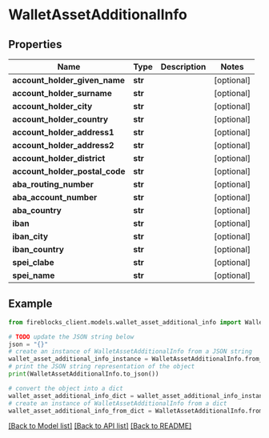# WalletAssetAdditionalInfo


## Properties

Name | Type | Description | Notes
------------ | ------------- | ------------- | -------------
**account_holder_given_name** | **str** |  | [optional] 
**account_holder_surname** | **str** |  | [optional] 
**account_holder_city** | **str** |  | [optional] 
**account_holder_country** | **str** |  | [optional] 
**account_holder_address1** | **str** |  | [optional] 
**account_holder_address2** | **str** |  | [optional] 
**account_holder_district** | **str** |  | [optional] 
**account_holder_postal_code** | **str** |  | [optional] 
**aba_routing_number** | **str** |  | [optional] 
**aba_account_number** | **str** |  | [optional] 
**aba_country** | **str** |  | [optional] 
**iban** | **str** |  | [optional] 
**iban_city** | **str** |  | [optional] 
**iban_country** | **str** |  | [optional] 
**spei_clabe** | **str** |  | [optional] 
**spei_name** | **str** |  | [optional] 

## Example

```python
from fireblocks_client.models.wallet_asset_additional_info import WalletAssetAdditionalInfo

# TODO update the JSON string below
json = "{}"
# create an instance of WalletAssetAdditionalInfo from a JSON string
wallet_asset_additional_info_instance = WalletAssetAdditionalInfo.from_json(json)
# print the JSON string representation of the object
print(WalletAssetAdditionalInfo.to_json())

# convert the object into a dict
wallet_asset_additional_info_dict = wallet_asset_additional_info_instance.to_dict()
# create an instance of WalletAssetAdditionalInfo from a dict
wallet_asset_additional_info_from_dict = WalletAssetAdditionalInfo.from_dict(wallet_asset_additional_info_dict)
```
[[Back to Model list]](../README.md#documentation-for-models) [[Back to API list]](../README.md#documentation-for-api-endpoints) [[Back to README]](../README.md)


